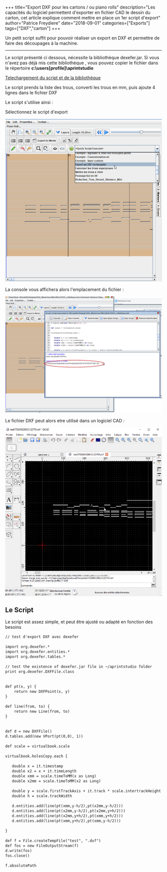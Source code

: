 +++
title="Export DXF pour les cartons / ou piano rolls"
description="Les capacités du logiciel permettent d'exporter en fichier CAD le dessin du carton, cet article explique comment mettre en place un 1er script d'export"
author="Patrice Freydiere"
date="2018-09-01"
categories=["Exports"]
tags=["DXF","carton"]
+++



Un petit script suffit pour pouvoir réaliser un export en DXF et permettre de faire des découpages à la machine.

***

Le script présenté ci dessous, nécessite la bibliothèque dexefer.jar. Si vous n'avez pas déjà mis cette bibliothèque , vous pouvez copier le fichier dans le répertoire **c:\users\[profile]\aprintstudio** 

[Telechargement du script et de la bibliothèque](dxf_scripts.zip)

Le script prends la liste des trous, converti les trous en mm, puis ajoute 4 lignes dans le fichier DXF

Le script s'utilise ainsi :

Sélectionnez le script d'export 

![](images/s1.png)

La console vous affichera alors l'emplacement du fichier :

![](images/s2.png)

Le fichier DXF peut alors etre utilisé dans un logiciel CAD :

![](images/s3.png)



## Le Script

Le script est assez simple, et peut être ajusté ou adapté en fonction des besoins



```
// test d'export DXF avec dexefer

import org.dexefer.*
import org.dexefer.entities.*
import org.dexefer.tables.*

// test the existence of dexefer.jar file in ~/aprintstudio folder
print org.dexefer.DXFFile.class


def pt(x, y) {
    return new DXFPoint(x, y)
}

def line(from, to) {
    return new Line(from, to)
}


def d = new DXFFile()
d.tables.add(new VPort(pt(0,0), 1))

def scale = virtualbook.scale

virtualbook.holesCopy.each {

   double x = it.timestamp
   double x2 = x + it.timeLength
   double xmm = scale.timeToMM(x as Long)
   double x2mm = scale.timeToMM(x2 as Long)

   double y = scale.firstTrackAxis + it.track * scale.intertrackHeight
   double h = scale.trackWidth

   d.entities.add(line(pt(xmm,y-h/2),pt(x2mm,y-h/2)))
   d.entities.add(line(pt(x2mm,y-h/2),pt(x2mm,y+h/2)))   
   d.entities.add(line(pt(x2mm,y+h/2),pt(xmm,y+h/2)))   
   d.entities.add(line(pt(xmm,y+h/2),pt(xmm,y-h/2)))

}

def f = File.createTempFile("test", ".dxf")
def fos = new FileOutputStream(f)
d.write(fos)
fos.close()

f.absolutePath

```


